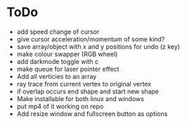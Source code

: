 # ToDo

- add speed change of cursor
- give cursor acceleration/momentum of some kind?
- save array/object with x and y positions for undo (z key)
- make colour swapper (RGB wheel)
- add darkmode toggle with c
- make queue for laser pointer effect
- Add all verticies to an array
- ray trace from current vertex to original vertex
- if overlap occurs end shape and start new shape
- Make installable for both linux and windows
- put mp4 of it working on repo
- Add resize window and fullscreen button as options
